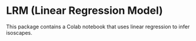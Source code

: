 # LRM (Linear Regression Model)

This package contains a Colab notebook that uses linear regression to infer isoscapes.
